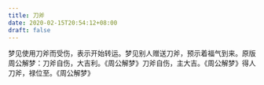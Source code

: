 ```yaml
---
title: 刀斧
date: 2020-02-15T20:54:12+08:00
draft: false
---
```


梦见使用刀斧而受伤，表示开始转运。梦见别人赠送刀斧，预示着福气到来。原版周公解梦：刀斧自伤，大吉利。《周公解梦》刀斧自伤，主大吉。《周公解梦》得人刀斧，禄位至。《周公解梦》